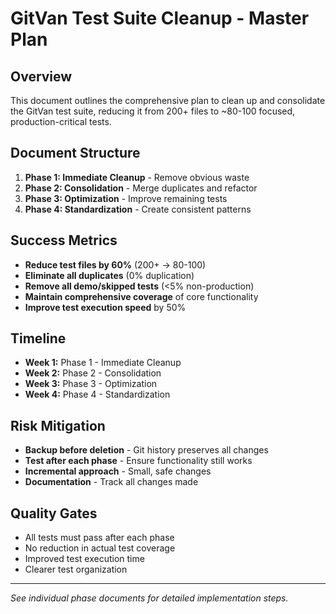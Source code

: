 # GitVan Test Suite Cleanup - Master Plan

## Overview
This document outlines the comprehensive plan to clean up and consolidate the GitVan test suite, reducing it from 200+ files to ~80-100 focused, production-critical tests.

## Document Structure
1. **Phase 1: Immediate Cleanup** - Remove obvious waste
2. **Phase 2: Consolidation** - Merge duplicates and refactor
3. **Phase 3: Optimization** - Improve remaining tests
4. **Phase 4: Standardization** - Create consistent patterns

## Success Metrics
- **Reduce test files by 60%** (200+ → 80-100)
- **Eliminate all duplicates** (0% duplication)
- **Remove all demo/skipped tests** (<5% non-production)
- **Maintain comprehensive coverage** of core functionality
- **Improve test execution speed** by 50%

## Timeline
- **Week 1:** Phase 1 - Immediate Cleanup
- **Week 2:** Phase 2 - Consolidation  
- **Week 3:** Phase 3 - Optimization
- **Week 4:** Phase 4 - Standardization

## Risk Mitigation
- **Backup before deletion** - Git history preserves all changes
- **Test after each phase** - Ensure functionality still works
- **Incremental approach** - Small, safe changes
- **Documentation** - Track all changes made

## Quality Gates
- All tests must pass after each phase
- No reduction in actual test coverage
- Improved test execution time
- Clearer test organization

---
*See individual phase documents for detailed implementation steps.*
